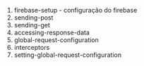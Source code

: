 1. firebase-setup - configuração do firebase
1. sending-post
1. sending-get
1. accessing-response-data
1. global-request-configuration
1. interceptors
1. setting-global-request-configuration
